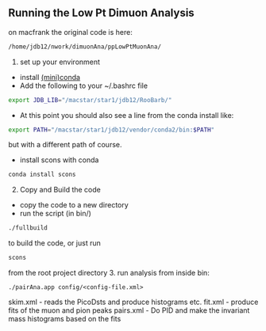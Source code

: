 ## Running the Low Pt Dimuon Analysis

on macfrank the original code is here:
```bash
/home/jdb12/nwork/dimuonAna/ppLowPtMuonAna/
```

1. set up your environment
  - install [(mini)conda](https://conda.io/docs/user-guide/install/macos.html)
  - Add the following to your ~/.bashrc file
  ```bash
  export JDB_LIB="/macstar/star1/jdb12/RooBarb/"
  ```
  - At this point you should also see a line from the conda install like:
  ```bash
  export PATH="/macstar/star1/jdb12/vendor/conda2/bin:$PATH"
  ```
  but with a different path of course.
  - install scons with conda
  ```bash
  conda install scons
  ```
2. Copy and Build the code
  - copy the code to a new directory 
  - run the script (in bin/)
  ```bash
  ./fullbuild 
  ```
  to build the code, or just run 
  ```bash
  scons 
  ```
  from the root project directory
3. run analysis from inside bin:
```
./pairAna.app config/<config-file.xml>
```
skim.xml - reads the PicoDsts and produce histograms etc.
fit.xml - produce fits of the muon and pion peaks
pairs.xml - Do PID and make the invariant mass histograms based on the fits 


